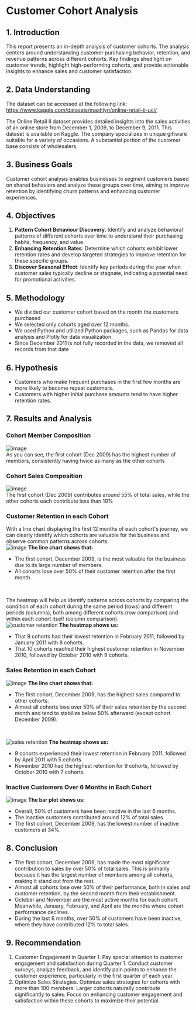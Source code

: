 # Customer Cohort Analysis

## 1. Introduction
This report presents an in-depth analysis of customer cohorts. The analysis centers around understanding customer purchasing behavior, retention, and revenue patterns across different cohorts. Key findings shed light on customer trends, highlight high-performing cohorts, and provide actionable insights to enhance sales and customer satisfaction.

## 2. Data Understanding
The dataset can be accessed at the following link: https://www.kaggle.com/datasets/mashlyn/online-retail-ii-uci/

The Online Retail II dataset provides detailed insights into the sales activities of an online store from December 1, 2009, to December 9, 2011. This dataset is available on Kaggle. The company specializes in unique giftware suitable for a variety of occasions. A substantial portion of the customer base consists of wholesalers. 

## 3. Business Goals
Customer cohort analysis enables businesses to segment customers based on shared behaviors and analyze these groups over time, aiming to improve retention by identifying churn patterns and enhancing customer experiences.

## 4. Objectives
1. **Pattern Cohort Behaviour Discovery**: Identify and analyze behavioral patterns of different cohorts over time to understand their purchasing habits, frequency, and value.
2. **Enhancing Retention Rates**: Determine which cohorts exhibit lower retention rates and develop targeted strategies to improve retention for these specific groups.
3. **Discover Seasonal Effect**: Identify key periods during the year when customer sales typically decline or stagnate, indicating a potential need for promotional activities.

## 5. Methodology
- We divided our customer cohort based on the month the customers purchased
- We selected only cohorts aged over 12 months.
- We used Python and utilized Python packages, such as Pandas for data analysis and Plotly for data visualization.
- Since December 2011 is not fully recorded in the data, we removed all records from that date

## 6. Hypothesis
- Customers who make frequent purchases in the first few months are more likely to become repeat customers.
- Customers with higher initial purchase amounts tend to have higher retention rates.

## 7. Results and Analysis
### Cohort Member Composition
![image](https://github.com/Agungvpzz/Customer-Cohort-Analysis/assets/48642326/08c59e6c-4f8c-4bd6-bc37-0b772cfc75ad)
<br>As you can see, the first cohort (Dec 2009) has the highest number of members, consistently having twice as many as the other cohorts

### Cohort Sales Composition
![image](https://github.com/Agungvpzz/Customer-Cohort-Analysis/assets/48642326/08312fc4-5c8c-4148-92a0-a119898f312e)
<br>The first cohort (Dec 2009) contributes around 55% of total sales, while the other cohorts each contribute less than 10%

### Customer Retention in each Cohort
With a line chart displaying the first 12 months of each cohort's journey, we can clearly identify which cohorts are valuable for the business and observe common patterns across cohorts. <br>
![image](https://github.com/Agungvpzz/Customer-Cohort-Analysis/assets/48642326/8cb06b45-3fe5-4234-b806-ac7fba581de5)
**The line chart shows that:**
- The first cohort, December 2009, is the most valuable for the business due to its large number of members.
- All cohorts lose over 50% of their customer retention after the first month.
<br>

The heatmap will help us identify patterns across cohorts by comparing the condition of each cohort during the same period (rows) and different periods (columns), both among different cohorts (row comparison) and within each cohort itself (column comparison). <br>
![customer retention](https://github.com/Agungvpzz/Customer-Cohort-Analysis/assets/48642326/ab227baf-133d-4052-a4af-21f23febd893)
**The heatmap shows us:**
- That 9 cohorts had their lowest retention in February 2011, followed by January 2011 with 8 cohorts.
- That 10 cohorts reached their highest customer retention in November 2010, followed by October 2010 with 9 cohorts.

### Sales Retention in each Cohort

![image](https://github.com/Agungvpzz/Customer-Cohort-Analysis/assets/48642326/16ac3eac-d133-4944-92bd-124990342027)
**The line chart shows that:**
- The first cohort, December 2009, has the highest sales compared to other cohorts.
- Almost all cohorts lose over 50% of their sales retention by the second month and tend to stabilize below 50% afterward (except cohort December 2009).
<br>

![sales retention](https://github.com/Agungvpzz/Customer-Cohort-Analysis/assets/48642326/cd91d17b-85e7-4f44-b313-7928b3ca0848)
**The heatmap shows us:**
- 9 cohorts experienced their lowest retention in February 2011, followed by April 2011 with 5 cohorts.
- November 2010 had the highest retention for 9 cohorts, followed by October 2010 with 7 cohorts.

### Inactive Customers Over 6 Months in Each Cohort
![image](https://github.com/Agungvpzz/Customer-Cohort-Analysis/assets/48642326/4ed29afa-e581-481a-8e8f-ff6dff09bb31)
**The bar plot shows us:**
- Overall, 50% of customers have been inactive in the last 6 months.
- The inactive customers contributed around 12% of total sales.
- The first cohort, December 2009, has the lowest number of inactive customers at 34%.

## 8. Conclusion
- The first cohort, December 2009, has made the most significant contribution to sales by over 50% of total sales. This is primarily because it has the largest number of members among all cohorts, making it stand out from the rest.
- Almost all cohorts lose over 50% of their performance, both in sales and customer retention, by the second month from their establishment.
- October and November are the most active months for each cohort. Meanwhile, January, February, and April are the months where cohort performance declines.
- During the last 6 months, over 50% of customers have been inactive, where they have contributed 12% to total sales.

## 9. Recommendation
1. Customer Engagement in Quarter 1. Pay special attention to customer engagement and satisfaction during Quarter 1. Conduct customer surveys, analyze feedback, and identify pain points to enhance the customer experience, particularly in the first quarter of each year.
2. Optimize Sales Strategies. Optimize sales strategies for cohorts with more than 100 members. Larger cohorts naturally contribute significantly to sales. Focus on enhancing customer engagement and satisfaction within these cohorts to maximize their potential.

